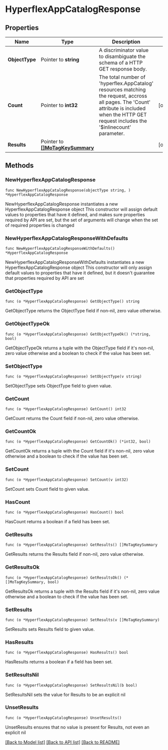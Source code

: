 # HyperflexAppCatalogResponse

## Properties

Name | Type | Description | Notes
------------ | ------------- | ------------- | -------------
**ObjectType** | Pointer to **string** | A discriminator value to disambiguate the schema of a HTTP GET response body. | 
**Count** | Pointer to **int32** | The total number of &#39;hyperflex.AppCatalog&#39; resources matching the request, accross all pages. The &#39;Count&#39; attribute is included when the HTTP GET request includes the &#39;$inlinecount&#39; parameter. | [optional] 
**Results** | Pointer to [**[]MoTagKeySummary**](MoTagKeySummary.md) |  | [optional] 

## Methods

### NewHyperflexAppCatalogResponse

`func NewHyperflexAppCatalogResponse(objectType string, ) *HyperflexAppCatalogResponse`

NewHyperflexAppCatalogResponse instantiates a new HyperflexAppCatalogResponse object
This constructor will assign default values to properties that have it defined,
and makes sure properties required by API are set, but the set of arguments
will change when the set of required properties is changed

### NewHyperflexAppCatalogResponseWithDefaults

`func NewHyperflexAppCatalogResponseWithDefaults() *HyperflexAppCatalogResponse`

NewHyperflexAppCatalogResponseWithDefaults instantiates a new HyperflexAppCatalogResponse object
This constructor will only assign default values to properties that have it defined,
but it doesn't guarantee that properties required by API are set

### GetObjectType

`func (o *HyperflexAppCatalogResponse) GetObjectType() string`

GetObjectType returns the ObjectType field if non-nil, zero value otherwise.

### GetObjectTypeOk

`func (o *HyperflexAppCatalogResponse) GetObjectTypeOk() (*string, bool)`

GetObjectTypeOk returns a tuple with the ObjectType field if it's non-nil, zero value otherwise
and a boolean to check if the value has been set.

### SetObjectType

`func (o *HyperflexAppCatalogResponse) SetObjectType(v string)`

SetObjectType sets ObjectType field to given value.


### GetCount

`func (o *HyperflexAppCatalogResponse) GetCount() int32`

GetCount returns the Count field if non-nil, zero value otherwise.

### GetCountOk

`func (o *HyperflexAppCatalogResponse) GetCountOk() (*int32, bool)`

GetCountOk returns a tuple with the Count field if it's non-nil, zero value otherwise
and a boolean to check if the value has been set.

### SetCount

`func (o *HyperflexAppCatalogResponse) SetCount(v int32)`

SetCount sets Count field to given value.

### HasCount

`func (o *HyperflexAppCatalogResponse) HasCount() bool`

HasCount returns a boolean if a field has been set.

### GetResults

`func (o *HyperflexAppCatalogResponse) GetResults() []MoTagKeySummary`

GetResults returns the Results field if non-nil, zero value otherwise.

### GetResultsOk

`func (o *HyperflexAppCatalogResponse) GetResultsOk() (*[]MoTagKeySummary, bool)`

GetResultsOk returns a tuple with the Results field if it's non-nil, zero value otherwise
and a boolean to check if the value has been set.

### SetResults

`func (o *HyperflexAppCatalogResponse) SetResults(v []MoTagKeySummary)`

SetResults sets Results field to given value.

### HasResults

`func (o *HyperflexAppCatalogResponse) HasResults() bool`

HasResults returns a boolean if a field has been set.

### SetResultsNil

`func (o *HyperflexAppCatalogResponse) SetResultsNil(b bool)`

 SetResultsNil sets the value for Results to be an explicit nil

### UnsetResults
`func (o *HyperflexAppCatalogResponse) UnsetResults()`

UnsetResults ensures that no value is present for Results, not even an explicit nil

[[Back to Model list]](../README.md#documentation-for-models) [[Back to API list]](../README.md#documentation-for-api-endpoints) [[Back to README]](../README.md)


